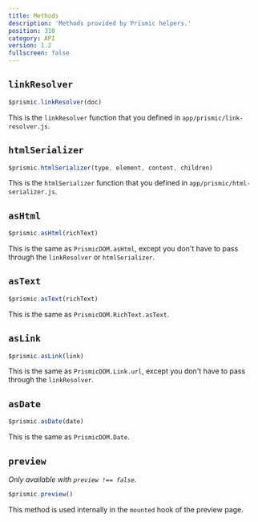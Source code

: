```yaml
---
title: Methods
description: 'Methods provided by Prismic helpers.'
position: 310
category: API
version: 1.2
fullscreen: false
---
```


## `linkResolver`

```javascript
$prismic.linkResolver(doc)
```

This is the `linkResolver` function that you defined in `app/prismic/link-resolver.js`.

## `htmlSerializer`

```javascript
$prismic.htmlSerializer(type, element, content, children)
```

This is the `htmlSerializer` function that you defined in `app/prismic/html-serializer.js`.

## `asHtml`

```javascript
$prismic.asHtml(richText)
```

This is the same as `PrismicDOM.asHtml`, except you don't have to pass through the `linkResolver` or `htmlSerializer`.

## `asText`

```javascript
$prismic.asText(richText)
```

This is the same as `PrismicDOM.RichText.asText`.

## `asLink`

```javascript
$prismic.asLink(link)
```

This is the same as `PrismicDOM.Link.url`, except you don't have to pass through the `linkResolver`.

## `asDate`

```javascript
$prismic.asDate(date)
```

This is the same as `PrismicDOM.Date`.

## `preview`

_Only available with `preview !== false`._

```javascript
$prismic.preview()
```

This method is used internally in the `mounted` hook of the preview page.
